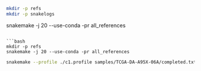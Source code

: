 ```bash
mkdir -p refs
mkdir -p snakelogs

```
snakemake -j 20 --use-conda -pr all_references
```

```bash
mkdir -p refs
snakemake -j 20 --use-conda -pr all_references
```

```bash
snakemake --profile ./c1.profile samples/TCGA-DA-A95X-06A/completed.txt
```